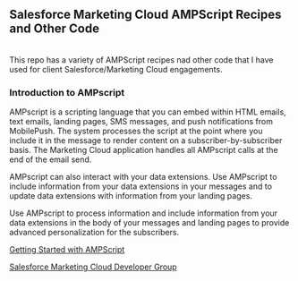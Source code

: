 <h2>Salesforce Marketing Cloud AMPScript Recipes and Other Code </h2><br>
This repo has a variety of AMPScript recipes nad other code that I have used for client Salesforce/Marketing Cloud engagements.

<h3>Introduction to AMPscript</h3>

<p>AMPscript is a scripting language that you can embed within HTML emails, text emails, landing pages, SMS messages, and push notifications from MobilePush. The system processes the script at the point where you include it in the message to render content on a subscriber-by-subscriber basis. The Marketing Cloud application handles all AMPscript calls at the end of the email send.</p>

<p>AMPscript can also interact with your data extensions. Use AMPscript to include information from your data extensions in your messages and to update data extensions with information from your landing pages.</p>

<p>Use AMPscript to process information and include information from your data extensions in the body of your messages and landing pages to provide advanced personalization for the subscribers.</p>

[Getting Started with AMPScript](https://developer.salesforce.com/docs/atlas.en-us.mc-programmatic-content.meta/mc-programmatic-content/getStarted-AMPscript.htm)

[Salesforce Marketing Cloud Developer Group](https://github.com/sfmcdg)
